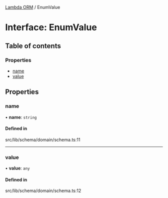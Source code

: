 [Lambda ORM](../README.md) / EnumValue

# Interface: EnumValue

## Table of contents

### Properties

- [name](EnumValue.md#name)
- [value](EnumValue.md#value)

## Properties

### name

• **name**: `string`

#### Defined in

src/lib/schema/domain/schema.ts:11

___

### value

• **value**: `any`

#### Defined in

src/lib/schema/domain/schema.ts:12

